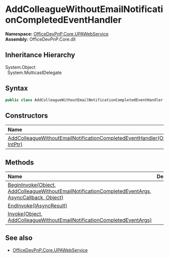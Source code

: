 # AddColleagueWithoutEmailNotificationCompletedEventHandler
  

**Namespace:** [OfficeDevPnP.Core.UPAWebService](OfficeDevPnP.Core.UPAWebService.md)  
**Assembly:** OfficeDevPnP.Core.dll  
## Inheritance Hierarchy
System.Object  
&ensp;System.MulticastDelegate  
## Syntax
```C#
public class AddColleagueWithoutEmailNotificationCompletedEventHandler: MulticastDelegate
```
## Constructors
|**Name**|**Description**|
|:-----|:-----|
| [AddColleagueWithoutEmailNotificationCompletedEventHandler(Object, IntPtr)](OfficeDevPnP.Core.UPAWebService.AddColleagueWithoutEmailNotificationCompletedEventHandler.ctor1.md) |  
## Methods
|**Name**|**Description**|
|:-----|:-----|
| [BeginInvoke(Object, AddColleagueWithoutEmailNotificationCompletedEventArgs, AsyncCallback, Object)](OfficeDevPnP.Core.UPAWebService.AddColleagueWithoutEmailNotificationCompletedEventHandler.d70ae3d2.md) | 
| [EndInvoke(IAsyncResult)](OfficeDevPnP.Core.UPAWebService.AddColleagueWithoutEmailNotificationCompletedEventHandler.c9867657.md) | 
| [Invoke(Object, AddColleagueWithoutEmailNotificationCompletedEventArgs)](OfficeDevPnP.Core.UPAWebService.AddColleagueWithoutEmailNotificationCompletedEventHandler.5b32bfc2.md) | 
## See also
- [OfficeDevPnP.Core.UPAWebService](OfficeDevPnP.Core.UPAWebService.md)
